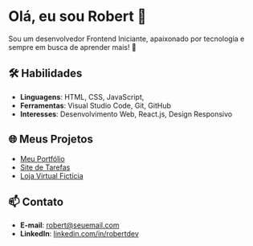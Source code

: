 # Olá, eu sou Robert 👋

Sou um desenvolvedor Frontend Iniciante, apaixonado por tecnologia e sempre em busca de aprender mais! 🚀

## 🛠️ Habilidades
- **Linguagens**: HTML, CSS, JavaScript, 
- **Ferramentas**: Visual Studio Code, Git, GitHub
- **Interesses**: Desenvolvimento Web, React.js, Design Responsivo

## 🌐 Meus Projetos
- [Meu Portfólio](https://seu-portfolio.com)
- [Site de Tarefas](https://github.com/robertdev/todolist)
- [Loja Virtual Fictícia](https://github.com/robertdev/lojavirtual)

## 📫 Contato
- **E-mail**: robert@seuemail.com
- **LinkedIn**: [linkedin.com/in/robertdev](https://linkedin.com/in/robertdev)
